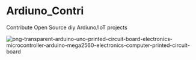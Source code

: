 # Ardiuno_Contri
Contribute Open Source diy Ardiuno/IoT projects

![png-transparent-arduino-uno-printed-circuit-board-electronics-microcontroller-arduino-mega2560-electronics-computer-printed-circuit-board](https://user-images.githubusercontent.com/64547645/197798115-b9423a1d-c118-4587-97bb-2c2e39346b79.png)
